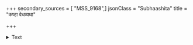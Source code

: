 +++
secondary_sources = [ "MSS_9168",]
jsonClass = "Subhaashita"
title = "कष्टा वेधव्यथा"

+++

<details><summary>Text</summary>

कष्टा वेधव्यथा कष्टो नित्यं च वहनक्लमः।  
श्रवणानामलंकारः कपोलस्य तु कुण्डलम्॥
</details>
